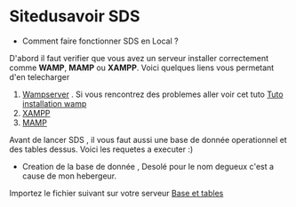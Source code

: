 # Sitedusavoir SDS

- Comment faire fonctionner SDS en Local ?

D'abord il faut verifier que vous avez un serveur installer correctement comme **WAMP**, **MAMP** ou **XAMPP**.
Voici quelques liens vous permetant d'en telecharger

1. [Wampserver](http://www.wampserver.com/fr/) . Si vous rencontrez des problemes aller voir cet tuto [Tuto installation wamp](https://zestedesavoir.com/tutoriels/612/wamp-developper-avec-php-ajax-html-sous-windows/381_utiliser-son-serveur/2836_ou-pour-des-besoins-specifiques/#2-9001_wamp-ses-modules-et-microsoft-visual-c)
2. [XAMPP](https://www.apachefriends.org/index.html)
3. [MAMP](https://www.apachefriends.org/index.html)

Avant de lancer SDS , il vous faut aussi une base de donnée operationnel et des tables dessus.
Voici les requetes a executer :)

- Creation de la base de donnée , Desolé pour le nom degueux c'est a cause de mon hebergeur.

Importez le fichier suivant sur votre serveur [Base et tables ](https://github.com/malnuxstarck/sitedusavoir/127_0_0_1.sql)